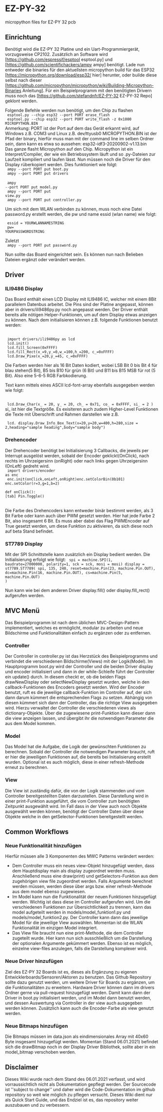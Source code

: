 # EZ-PY-32
micropython files for EZ-PY 32 pcb

## Einrichtung
Benötigt wird die EZ-PY 32 Platine und ein Uart-Programmiergerät, vorzugsweise CP2102. Zusätzlich an Software wird [https://github.com/espressif/esptool esptool.py] und [https://github.com/scientifichackers/ampy ampy] benötigt. Lade nun entweder die binaries für den aktuellsten micropython build für das ESP32 [https://micropython.org/download/esp32/ hier] herunter, oder builde diese selbst nach dieser [https://github.com/micropython/micropython/wiki/Building-Micropython-Binaries Anleitung]. Für ein Beispielprogramm mit den benötigten Drivern muss noch das [https://github.com/stefandnfr/EZ-PY-32 EZ-PY-32 Repo] geklont werden. 

Folgende Befehle werden nun benötigt, um den Chip zu flashen
<br>
<code> esptool.py --chip esp32 --port PORT erase_flash </code>
<br>
<code> esptool.py --chip esp32 --port PORT write_flash -z 0x1000 MICROPYTHON.BIN </code>
<br>
Anmerkung: PORT ist der Port auf dem das Gerät erkannt wird, auf Windows z.B. COM3 und Linux z.B. dev/ttyusb0
MICROPYTHON.BIN ist der Pfad der binary, hierfür muss man mit der command line im selben Ordner sein, dann kann es etwa so aussehen: esp32-idf3-20200902-v1.13.bin 
<br>
Das ganze flasht Micropython auf den Chip. Micropython ist ein Interpret/Compiler, der wie ein Betriebssystem läuft und so .py-Dateien zur Laufzeit kompiliert und laufen lässt. Nun müssen noch die Driver für den Display rüberkopiert werden. Dies funktioniert wie folgt:
<br>
<code> ampy --port PORT put boot.py</code>
<br>
<code> ampy --port PORT put drivers </code>
<br>
<br>
<code> ampy --port PORT put model.py</code>
<br>
<code> ampy --port PORT put view.py</code>
<br>
<code> ampy --port PORT put controller.py</code>
<br>

Um sich mit dem WLAN verbinden zu können, muss noch eine Datei password.py erstellt werden, die pw und name essid (wlan name) wie folgt:

<code> essid = YOURWLANNAMESTRING </code>
<br>
<code> pw= YOURPASSWORDSTRING </code>
<br>

Zuletzt 
<br>
<code> ampy --port PORT put password.py</code>
<br>

Nun sollte das Board eingerichtet sein. Es können nun nach Belieben Dateien ergänzt oder verändert werden.
## Driver
### ILI9486 Display
Das Board enthält einen LCD Display mit ILI9486 IC, welcher mit einem 8Bit parallelem Datenbus arbeitet. Die Pins sind der Platine angepasst, können aber in drivers/ili9486py.py noch angepasst werden. Der Driver enthält bereits alle nötigen Helper-Funktionen, um auf dem Display etwas anzeigen zu können. Nach dem initialisieren können z.B. folgende Funktionen benutzt werden:

<br>
<code> import drivers/ili9486py as lcd</code>
<br>
<code> lcd.init()</code>
<br>
<code> lcd.fill_Screen(0xFFFF)</code>
<br>
<code> lcd.fill_Rect(x_=9,y_=0,w_=100,h_=200, c_=0xFFFF)</code>
<br>
<code> lcd.Draw_Pixe(x_=20,y_=45, c_=0xFFFF)</code>
<br>

Die Farben werden hier als 16 Bit Daten kodiert, wobei LSB Bit 0 bis Bit 4 für blau stehen(5 Bit), B5 bis B10 für grün (6 Bit) und B11 bis B15 MSB für rot (5 Bit). Also eine 5-6-5 RGB Farbkodierung.

Text kann mittels eines ASCII lcd-font-array ebenfalls ausgegeben werden wie folgt:

<br>
<code> lcd.Draw_Char(x_ = 20, y_ = 20, ch_ = 0x71, co_ = 0xFFFF, si_ = 2 )</code>
<br>
si_ ist hier die Textgröße. Es exisiteren auch zudem Higher-Level Funktionen die Texte mit Überschrift und Rahmen darstellen wie z.B.

<code> lcd.	display.Draw_Info_Box_Text(x=20,y=20,w=400,h=280,size = 2,heading="sample heading",body="sample body")</code>
<br>

### Drehencoder
Der Drehencoder benötigt bei Initialisierung 3 Callbacks, die jeweils per Interrupt ausgelöst werden, sobald der Encoder geklickt(OnClick), nach rechts im Uhrzeigersinn (onRight) oder nach links gegen Uhrzeigersinn (OnLeft) gedreht wird. 
<br>
<code> import drivers/encoder as enc</code>
<br>
<code> enc.init(onClick,onLeft,onRight)​</code>
<code>enc.setColorBin(0b101)​</code><br>
<code>enc.setColor(r=3,g=1,b=2)​</code><br>

<code>def onClick():​</code><br>
<code>[tab]   Pin.Toggle()</code><br>
<br>

Die Farbe des Drehencoders kann entweder binär bestimmt werden, als 3 Bit Farbe oder kann auch über PWM gesetzt werden. Hier hat jede Farbe 2 Bit, also insgesamt 6 Bit. Es muss aber dabei das Flag PWMEncoder auf True gesetzt werden, um diese Funktion zu aktivieren, da sich diese noch auf beta Stand befindet.

### ST7789 Display
Mit der SPI Schnittstelle kann zusätzlich ein Display bedient werden. Die Initialisierung erfolgt wie folgt:
<code>
    spi = machine.SPI(1, baudrate=27000000, polarity=1, sck = sck, mosi = mosi)
    display = st7789.ST7789(
        spi, 135, 240,
        reset=machine.Pin(23, machine.Pin.OUT),
        dc=machine.Pin(16, machine.Pin.OUT),
        cs=machine.Pin(5, machine.Pin.OUT)
    )</code>

Nun kann wie bei dem anderen Driver display.fill() oder display.fill_rect() aufgerufen werden.
## MVC Menü
Das Beispielprogramm ist nach dem üblichen MVC-Design-Pattern implementiert, welches es ermöglicht, modular zu arbeiten und neue Bildschirme und Funktionalitäten einfach zu ergänzen oder zu entfernen.
### Controller
Der Controller in controller.py ist das Herzstück des Beispielprogramms und verbindet die verschiedenen Bildschirme(Views) mit der Logik(Model). Im Hauptprogramm boot.py wird der Controller und die beiden Driver display und encoder initialisiert und dann in der while-Schleife führt der Controller ein update() durch. In diesem checkt er, ob die beiden Flags drawNewDisplay oder selectNewDisplay gesetzt wurden, welche in den callback-Funktionen des Encoders gesetzt werden. Wird der Encoder benutzt, ruft es die jeweilige callback-Funktion im Controller auf, der sich dann darum kümmert die entsprechenden Flags zu setzen. Abhängig von diesen kümmert sich dann der Controller, das die richtige View ausgegeben wird. Hierzu verwaltet der Controller die verschiedenen views als dictionary-Objekte. Über die zugewiesene print-Funktion kann dieser dann die view anzeigen lassen, und übergibt ihr die notwendigen Parameter die aus dem Model kommen.

### Model
Das Model hat die Aufgabe, die Logik der gewünschten Funktionen zu berechnen. Sobald der Controller die notwendigen Parameter braucht, ruft er hier die jeweiligen Funktionen auf, die bereits bei Initialisierung erstellt wurden. Optional ist es auch möglich, diese in einer refresh-Methode erneut zu berechnen. 

### View
Die View ist zuständig dafür, die von der Logik stammenden und vom Controller bereitgestellten Daten darzustellen. Diese Darstellung wird in einer print-Funktion ausgeführt, die vom Controller zum benötigten Zeitpunkt ausgewählt wird. Im Fall dass in der View auch noch Objekte ausgewählt werden können, benötigt der Controller Daten über diese Objekte welche in den getSelector-Funktionen bereitgestellt werden. 

## Common Workflows
### Neue Funktionalität hinzufügen
Hierfür müssen alle 3 Komponenten des MWC Patterns verändert werden:
* Dem Controller muss ein neues view-Objekt hinzugefügt werden, dass dem Hauptdisplay main als display zugeordnet werden muss. Anschließend muss eine draw(print) und getSelectors-Funktion aus dem zugehörigen view file zugeordnet werden. Falls Argumente berechnet werden müssen, werden diese über args bzw. einer refresh-Methode aus dem model ebenso zugewiesen.
* Im Model kann nun die Funktionalität der neuen Funktionen hinzugefügt werden. Wichtig ist dass diese im Controller aufgerufen wird. Um die verschiedenen Funktionen zur Übersichtlichkeit zu trennen, kann das model aufgeteilt werden in models/model_funktion1.py und models/model_funktion2.py. Der Controller kann dann das jeweilige Model für die jeweilige View auswählen. Momentan ist die WLAN Funktionalität im einzigen Model integriert.
* Das View file braucht nun eine print-Methode, die dem Controller zugeteilt wurde. Hier kann nun sich ausschließlich um die Darstellung der optionalen Argumente gekümmert werden. Ebenso ist es möglich, einzelne view-files anzulegen, falls die Darstellung komplexer wird. 
### Neue Driver hinzufügen
Ziel des EZ-PY 32 Boards ist es, dieses als Ergänzung zu eigenen Entwicklerboards/Sensoren/Aktoren zu benutzen. Das Github Repository sollte dazu genutzt werden, um weitere Driver für Boards zu ergänzen, um die Funktionalitäten zu erweitern. Hardware Driver können dann im drivers Ordner gerne via pull-request hinzugefügt werden. Damit kann dann der Driver in boot.py initialisiert werden, und im Model dann benutzt werden, und dessen Auswertung via Controller in der view auch ausgegeben werden können. Zusätzlich kann auch die Encoder-Farbe als view genutzt werden.

### Neue Bitmaps hinzufügen
Die Bitmaps müssen im data.json als eindimensionales Array mit 40x60 Byte insgesamt hinzugefügt werden. Momentan (Stand 06.01.2021) befindet sich die drawBitmap noch in der Display Driver Bibliothek, sollte aber in ein model_bitmap verschoben werden. 
## Disclaimer
Dieses Wiki wurde nach dem Stand des 06.01.2021 verfasst, und wird vorraussichtlich nicht als Dokumentation gepflegt werden. Der Sourcecode ist ''subject to change'' und daher wird die Code-Dokumentation im github repository so weit wie möglich zu pflegen versucht. Dieses Wiki dient nur als Quick Start Guide, und das Endziel ist es, das repository weiter auszubauen und zu verbessern.
